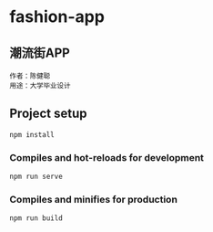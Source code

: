 # fashion-app

## 潮流街APP
```
作者：陈健聪
用途：大学毕业设计
```

## Project setup
```
npm install
```

### Compiles and hot-reloads for development
```
npm run serve
```

### Compiles and minifies for production
```
npm run build
```
